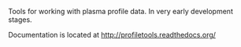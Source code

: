 Tools for working with plasma profile data. In very early development stages.

Documentation is located at http://profiletools.readthedocs.org/